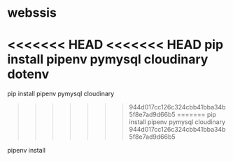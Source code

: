 # webssis

<<<<<<< HEAD
<<<<<<< HEAD
pip install pipenv pymysql cloudinary dotenv
=======
pip install pipenv pymysql cloudinary 
>>>>>>> 944d017cc126c324cbb41bba34b5f8e7ad9d66b5
=======
pip install pipenv pymysql cloudinary 
>>>>>>> 944d017cc126c324cbb41bba34b5f8e7ad9d66b5

pipenv install
